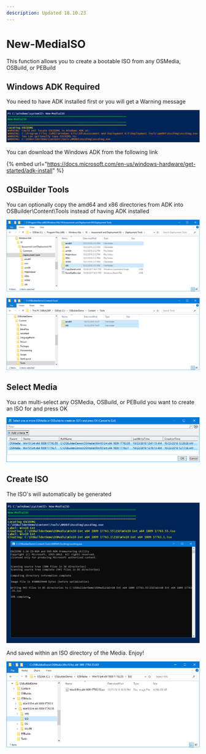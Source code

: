 ```yaml
---
description: Updated 18.10.23
---
```


# New-MediaISO

This function allows you to create a bootable ISO from any OSMedia, OSBuild, or PEBuild

## Windows ADK Required

You need to have ADK installed first or you will get a Warning message

![](../../.gitbook/assets/2018-10-23_22-38-53.png)

You can download the Windows ADK from the following link

{% embed url="https://docs.microsoft.com/en-us/windows-hardware/get-started/adk-install" %}

## OSBuilder Tools

You can optionally copy the amd64 and x86 directories from ADK into OSBuilder\Content\Tools instead of  having ADK installed

![C:\Program Files \(x86\)\Windows Kits\10\Assessment and Deployment Kit\Deployment Tools](../../.gitbook/assets/2018-10-23_22-44-52.png)

![&amp;lt;OSBuilder SourcePath&amp;gt;\Content\Tools](../../.gitbook/assets/2018-10-23_22-46-23.png)

## Select Media

You can multi-select any OSMedia, OSBuild, or PEBuild you want to create an ISO for and press OK

![](../../.gitbook/assets/2018-10-23_22-51-41.png)

## Create ISO

The ISO's will automatically be generated

![](../../.gitbook/assets/2018-10-23_22-55-57.png)

And saved within an ISO directory of the Media. Enjoy!

![](../../.gitbook/assets/2018-10-23_22-58-52.png)



